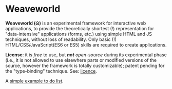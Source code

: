 # Weaveworld

**Weaveworld (ῶ)** is an experimental framework for interactive web applications, to provide the theoretically shortest (!) representation for "data-intensive" applications (forms, etc.) using simple HTML and JS techniques, without loss of readability. Only basic (!) HTML/CSS/JavaScript(ES6 or ES5) skills are required to create applications.

**License**: it is _free_ to use, but _**not** open-source_ during its experimental phase (i.e., it is not allowed to use elsewhere parts or modified versions of the source, however the framework is totally customizable); patent pending for the "type-binding" technique. See: [licence](LICENSE).

A [simple example to do list](demo/simple-todo).